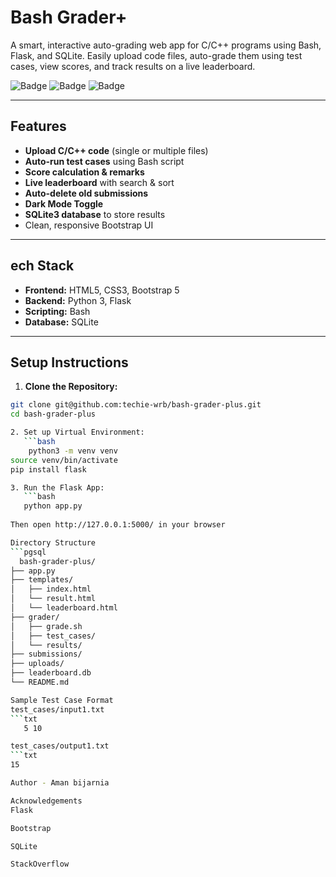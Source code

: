 # Bash Grader+

 A smart, interactive auto-grading web app for C/C++ programs using Bash, Flask, and SQLite. Easily upload code files, auto-grade them using test cases, view scores, and track results on a live leaderboard.

![Badge](https://img.shields.io/badge/Python-3.10-blue?style=flat)
![Badge](https://img.shields.io/badge/Made%20With-Flask-orange?style=flat)
![Badge](https://img.shields.io/badge/Auto-Grading-Green?style=flat)

---

## Features

-  **Upload C/C++ code** (single or multiple files)
- **Auto-run test cases** using Bash script
-  **Score calculation & remarks**
-  **Live leaderboard** with search & sort
-  **Auto-delete old submissions**
-  **Dark Mode Toggle**
-  **SQLite3 database** to store results
-  Clean, responsive Bootstrap UI

---

## ech Stack

- **Frontend:** HTML5, CSS3, Bootstrap 5
- **Backend:** Python 3, Flask
- **Scripting:** Bash
- **Database:** SQLite

---

## Setup Instructions

1. **Clone the Repository:**

```bash
git clone git@github.com:techie-wrb/bash-grader-plus.git
cd bash-grader-plus

2. Set up Virtual Environment:
   ```bash
    python3 -m venv venv
source venv/bin/activate
pip install flask

3. Run the Flask App:
   ```bash 
   python app.py
 
Then open http://127.0.0.1:5000/ in your browser 

Directory Structure
```pgsql
  bash-grader-plus/
├── app.py
├── templates/
│   ├── index.html
│   └── result.html
│   └── leaderboard.html
├── grader/
│   ├── grade.sh
│   ├── test_cases/
│   └── results/
├── submissions/
├── uploads/
├── leaderboard.db
└── README.md

Sample Test Case Format
test_cases/input1.txt
```txt
   5 10

test_cases/output1.txt
```txt
15

Author - Aman bijarnia 

Acknowledgements
Flask

Bootstrap

SQLite

StackOverflow
